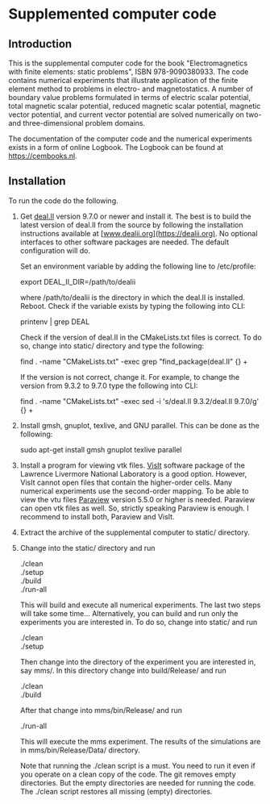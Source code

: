 <h1>Supplemented computer code</h1>

<h2> Introduction </h2>

This is the supplemental computer code for the book "Electromagnetics with
finite elements: static problems", ISBN 978-9090380933. The code contains
numerical experiments that illustrate application of the finite element
method to problems in electro- and magnetostatics. A number of boundary
value problems formulated in terms of electric scalar potential, total
magnetic scalar potential, reduced magnetic scalar potential, magnetic vector
potential, and current vector potential are solved numerically on two- and
three-dimensional problem domains.

The documentation of the computer code and the numerical experiments
exists in a form of online Logbook. The Logbook can be found at 
https://cembooks.nl.

<h2> Installation </h2>

To run the code do the following.

1) Get [deal.II](https://dealii.org) version 9.7.0 or newer and install it. The
   best is to build the latest version of deal.II from the source by following
	 the installation instructions available at [www.dealii.org](https://dealii.org).
   No optional interfaces to other software packages are needed. The default 
   configuration will do.

   Set an environment variable by adding the following line to /etc/profile: 

	 export DEAL_II_DIR=/path/to/dealii 

   where /path/to/dealii is the directory in which the deal.II is installed. Reboot.
   Check if the variable exists by typing the following into CLI:

   printenv | grep DEAL

   Check if the version of deal.II in the CMakeLists.txt files is correct. To do so,
   change into static/ directory and type the following:

   find . -name "CMakeLists.txt" -exec grep "find_package(deal.II" {} +

   If the version is not correct, change it. For example, to change the version 
   from 9.3.2 to 9.7.0 type the following into CLI:

   find . -name "CMakeLists.txt" -exec sed -i 's/deal.II 9.3.2/deal.II 9.7.0/g' {} +

2) Install gmsh, gnuplot, texlive, and GNU parallel. This can be done as the 
   following:

   sudo apt-get install gmsh gnuplot texlive parallel

3) Install a program for viewing vtk files. [VisIt](https://visit.llnl.gov) 
   software package of the Lawrence Livermore National Laboratory is a good
   option. However, VisIt cannot open files that contain the higher-order cells.
   Many numerical experiments use the second-order mapping. To be able to view
   the vtu files [Paraview](https://www.paraview.org) version 5.5.0 or higher
   is needed. Paraview can open vtk files as well. So, strictly speaking
   Paraview is enough. I recommend to install both, Paraview and VisIt. 

4) Extract the archive of the supplemental computer to static/ directory.

5) Change into the static/ directory and run

   ./clean  
   ./setup  
   ./build  
   ./run-all  

   This will build and execute all numerical experiments. The last two steps will
   take some time... Alternatively, you can build and run only the experiments you
   are interested in. To do so, change into static/ and run

   ./clean  
   ./setup  

   Then change into the directory of the experiment you are interested in, say
   mms/. In this directory change into build/Release/ and run

   ./clean  
   ./build  

   After that change into mms/bin/Release/ and run

   ./run-all  

   This will execute the mms experiment. The results of the simulations are in
   mms/bin/Release/Data/ directory.

   Note that running the ./clean script is a must. You need to run it even if
   you operate on a clean copy of the code. The git removes empty directories.
   But the empty directories are needed for running the code. The ./clean script
   restores all missing (empty) directories.
